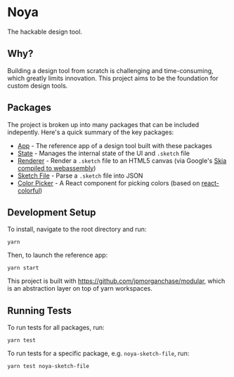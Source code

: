 # Noya

The hackable design tool.

## Why?

Building a design tool from scratch is challenging and time-consuming, which
greatly limits innovation. This project aims to be the foundation for custom
design tools.

## Packages

The project is broken up into many packages that can be included indepently.
Here's a quick summary of the key packages:

- [App](/packages/app) - The reference app of a design tool built with these
  packages
- [State](/packages/noya-state) - Manages the internal state of the UI and
  `.sketch` file
- [Renderer](/packages/noya-renderer) - Render a `.sketch` file to an HTML5
  canvas (via Google's
  [Skia compiled to webassembly](https://www.npmjs.com/package/canvaskit-wasm))
- [Sketch File](/packages/noya-sketch-file) - Parse a `.sketch` file into JSON
- [Color Picker](/packages/noya-colorpicker) - A React component for picking
  colors (based on [react-colorful](https://github.com/omgovich/react-colorful))

## Development Setup

To install, navigate to the root directory and run:

```
yarn
```

Then, to launch the reference app:

```
yarn start
```

This project is built with https://github.com/jpmorganchase/modular, which is an
abstraction layer on top of yarn workspaces.

## Running Tests

To run tests for all packages, run:

```
yarn test
```

To run tests for a specific package, e.g. `noya-sketch-file`, run:

```
yarn test noya-sketch-file
```
